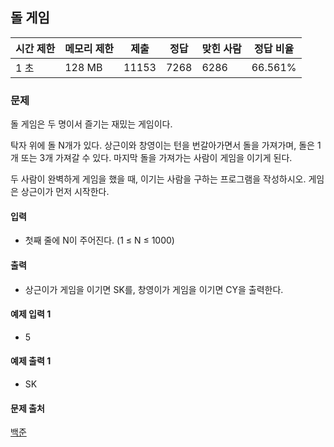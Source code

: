 ## 돌 게임 
 
|시간 제한|	메모리 제한|	제출|	정답|	맞힌 사람|	정답 비율|
|---|---|---|---|---|---|
|1 초|	128 MB|	11153|	7268|	6286|	66.561%|

### 문제
돌 게임은 두 명이서 즐기는 재밌는 게임이다.

탁자 위에 돌 N개가 있다. 상근이와 창영이는 턴을 번갈아가면서 돌을 가져가며, 돌은 1개 또는 3개 가져갈 수 있다. 마지막 돌을 가져가는 사람이 게임을 이기게 된다.

두 사람이 완벽하게 게임을 했을 때, 이기는 사람을 구하는 프로그램을 작성하시오. 게임은 상근이가 먼저 시작한다.

#### 입력
- 첫째 줄에 N이 주어진다. (1 ≤ N ≤ 1000)

#### 출력
- 상근이가 게임을 이기면 SK를, 창영이가 게임을 이기면 CY을 출력한다.

#### 예제 입력 1
- 5
#### 예제 출력 1
- SK

#### 문제 출처
[백준](https://www.acmicpc.net/problem/9655)